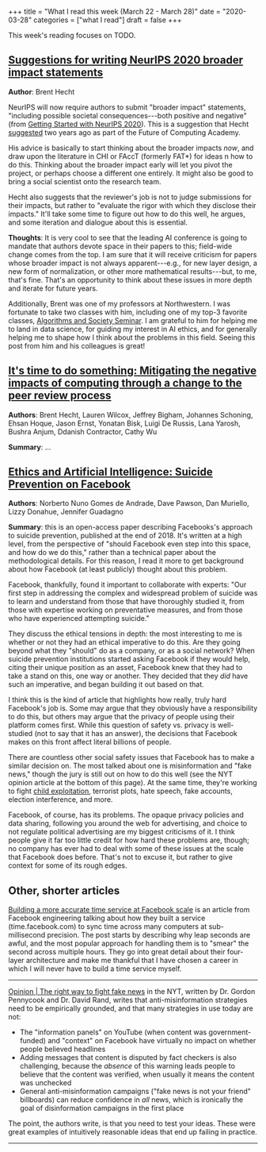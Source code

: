+++
title = "What I read this week (March 22 - March 28)"
date = "2020-03-28"
categories = ["what I read"]
draft = false
+++

This week's reading focuses on TODO.


<!--more-->

## [Suggestions for writing NeurIPS 2020 broader impact statements](https://medium.com/@BrentH/suggestions-for-writing-neurips-2020-broader-impacts-statements-121da1b765bf)
**Author**: Brent Hecht

NeurIPS will now require authors to submit "broader impact" statements, "including possible societal consequences---both positive and negative" (from [Getting Started with NeurIPS 2020](https://medium.com/@NeurIPSConf/getting-started-with-neurips-2020-e350f9b39c28)). This is a suggestion that Hecht [suggested](https://acm-fca.org/2018/03/29/negativeimpacts/) two years ago as part of the Future of Computing Academy.

His advice is basically to start thinking about the broader impacts *now*, and draw upon the literature in CHI or FAccT (formerly FAT*) for ideas n how to do this. Thinking about the broader impact early will let you pivot the project, or perhaps choose a different one entirely. It might also be good to bring a social scientist onto the research team.

Hecht also suggests that the reviewer's job is not to judge submissions for their impacts, but rather to "evaluate the rigor with which they disclose their impacts." It'll take some time to figure out how to do this well, he argues, and some iteration and dialogue about this is essential.

**Thoughts**: It is very cool to see that the leading AI conference is going to mandate that authors devote space in their papers to this; field-wide change comes from the top. I am sure that it will receive criticism for papers whose broader impact is not always apparent---e.g., for new layer design, a new form of normalization, or other more mathematical results---but, to me, that's fine. That's an opportunity to think about these issues in more depth and iterate for future years.

Additionally, Brent was one of my professors at Northwestern. I was fortunate to take two classes with him, including one of my top-3 favorite classes, [Algorithms and Society Seminar](http://www.psacomputing.org/algsoc/schedule/). I am grateful to him for helping me to land in data science, for guiding my interest in AI ethics, and for generally helping me to shape how I think about the problems in this field. Seeing this post from him and his colleagues is great!


## [It's time to do something: Mitigating the negative impacts of computing through a change to the peer review process](https://acm-fca.org/2018/03/29/negativeimpacts/)
**Authors**: Brent Hecht, Lauren Wilcox, Jeffrey Bigham, Johannes Schoning, Ehsan Hoque, Jason Ernst, Yonatan Bisk, Luigi De Russis, Lana Yarosh, Bushra Anjum, Ddanish Contractor, Cathy Wu

**Summary**: ...



## [Ethics and Artificial Intelligence: Suicide Prevention on Facebook](https://link.springer.com/article/10.1007/s13347-018-0336-0#Abs1)
**Authors**: Norberto Nuno Gomes de Andrade, Dave Pawson, Dan Muriello, Lizzy Donahue, Jennifer Guadagno

**Summary**: this is an open-access paper describing Facebooks's approach to suicide prevention, published at the end of 2018. It's written at a high level, from the perspective of "should Facebook even step into this space, and how do we do this," rather than a technical paper about the methodological details. For this reason, I read it more to get background about how Facebook (at least publicly) thought about this problem.

Facebook, thankfully, found it important to collaborate with experts: "Our first step in addressing the complex and widespread problem of suicide was to learn and understand from those that have thoroughly studied it, from those with expertise working on preventative measures, and from those who have experienced attempting suicide."

They discuss the ethical tensions in depth: the most interesting to me is whether or not they had an ethical imperative to do this. Are they going beyond what they "should" do as a company, or as a social network? When suicide prevention institutions started asking Facebook if they would help, citing their unique position as an asset, Facebook knew that they had to take a stand on this, one way or another. They decided that they *did* have such an imperative, and began building it out based on that.

I think this is the kind of article that highlights how really, truly hard Facebook's job is. Some may argue that they obviously have a responsibility to do this, but others may argue that the privacy of people using their platform comes first. While this question of safety vs. privacy is well-studied (not to say that it has an answer), the decisions that Facebook makes on this front affect literal billions of people.

There are countless other social safety issues that Facebook has to make a similar decision on. The most talked about one is misinformation and "fake news," though the jury is still out on how to do this well (see the NYT opinion article at the bottom of this page). At the same time, they're working to fight [child exploitation](https://about.fb.com/news/2018/10/fighting-child-exploitation/), terrorist plots, hate speech, fake accounts, election interference, and more.

Facebook, of course, has its problems. The opaque privacy policies and data sharing, following you around the web for advertising, and choice to not regulate political advertising are my biggest criticisms of it. I think people give it far too little credit for how hard these problems are, though; no company has ever had to deal with some of these issues at the scale that Facebook does before. That's not to excuse it, but rather to give context for some of its rough edges.


## Other, shorter articles
[Building a more accurate time service at Facebook scale](https://engineering.fb.com/production-engineering/ntp-service/) is an article from Facebook engineering talking about how they built a service (time.facebook.com) to sync time across many computers at sub-millisecond precision. The post starts by describing why leap seconds are awful, and the most popular approach for handling them is to "smear" the second across multiple hours. They go into great detail about their four-layer architecture and make me thankful that I have chosen a career in which I will never have to build a time service myself.

---

[Opinion | The right way to fight fake news](https://www.nytimes.com/2020/03/24/opinion/fake-news-social-media.html) in the NYT, written by Dr. Gordon Pennycook and Dr. David Rand, writes that anti-misinformation strategies need to be empirically grounded, and that many strategies in use today are not:
 * The "information panels" on YouTube (when content was government-funded) and "context" on Facebook have virtually no impact on whether people believed headlines
 * Adding messages that content is disputed by fact checkers is also challenging, because the *absence* of this warning leads people to believe that the content was verified, when usually it means the content was unchecked
 * General anti-misinformation campaigns ("fake news is not your friend" billboards) can reduce confidence in *all* news, which is ironically the goal of disinformation campaigns in the first place

The point, the authors write, is that you need to test your ideas. These were great examples of intuitively reasonable ideas that end up failing in practice.

---
